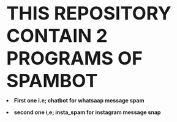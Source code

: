 <b><font size = "11">THIS REPOSITORY CONTAIN 2 PROGRAMS OF SPAMBOT</font><b>
<b><li>First one i.e; chatbot for whatsaap message spam</li>
<li>second one i,e; insta_spam for instagram message snap</li></b>
